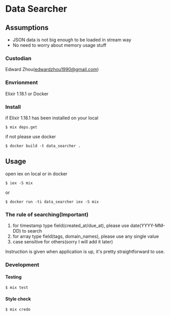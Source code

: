 Data Searcher
==============

## Assumptions
* JSON data is not big enough to be loaded in stream way
* No need to worry about memory usage stuff

### Custodian

Edward Zhou(edwardzhou1990@gmail.com)

### Envrionment
Elixir 1.18.1 or Docker

### Install

if Elixir 1.18.1 has been installed on your local

```shell
$ mix deps.get
```

if not please use docker

``` shell
$ docker build -t data_searcher .
```

## Usage

open iex on local or in docker

``` shell
$ iex -S mix
```

or

``` shell
$ docker run -ti data_searcher iex -S mix
```

### The rule of searching(Important)
1. for timestamp type field(created_at/due_at), please use date(YYYY-MM-DD) to search
2. for array type field(tags, domain_names), please use any single value
3. case sensitive for others(sorry I will add it later)

Instruction is given when application is up, it's pretty straightforward to use.

### Development

#### Testing
``` shell
$ mix test
```

#### Style check
``` shell
$ mix credo
```
